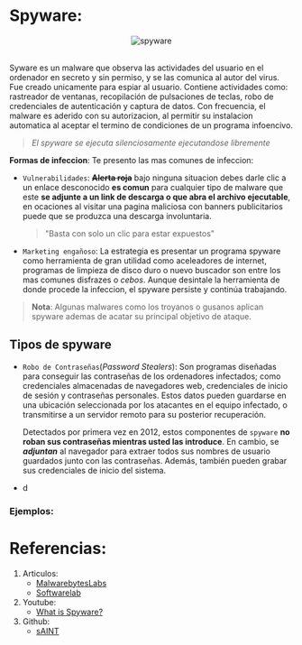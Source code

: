 # Spyware: 

<div align= "center">
<img src="https://www.malwarebytes.com/images/pillar-page/spyware-header-image.png" alt="spyware">
</div>
 
<br>

Syware es un malware que observa las actividades del usuario en el ordenador en secreto y sin permiso, y se las comunica al autor del virus. Fue creado unicamente para espiar al usuario. Contiene actividades como: rastreador de ventanas, recopilación de pulsaciones de teclas, robo de credenciales de autenticación y captura de datos.
Con frecuencia, el malware es aderido con su autorizacion, al permitir su instalacion automatica al aceptar el termino de condiciones de un programa infoencivo.
> _El spyware se ejecuta silenciosamente ejecutandose libremente_


 
**Formas de infeccion**:
Te presento las mas comunes de infeccion:
* `Vulnerabilidades`: ~~**Alerta roja**~~ bajo ninguna situacion debes darle clic a un enlace desconocido **es comun** para cualquier tipo de malware que este **se adjunte a un link de descarga o que abra el archivo ejecutable**, en ocaciones al visitar una pagina maliciosa con banners publicitarios puede que se produzca una descarga involuntaria.
   > "Basta con solo un clic para estar expuestos"
* `Marketing engañoso`: La estrategia es presentar un programa spyware como herramienta de gran utilidad como aceleadores de internet, programas de limpieza de disco duro o nuevo buscador son entre los mas comunes disfrazes o _cebos_. 
Aunque desintale la herramienta de donde procede la infeccion, el spyware persiste y continúa trabajando.
> __Nota__: Algunas malwares como los troyanos o gusanos aplican spyware ademas de acatar su principal objetivo de ataque.

## Tipos de spyware
- `Robo de Contraseñas`(_Password Stealers_): Son programas diseñadas para conseguir las contraseñas de los ordenadores infectados; como credenciales almacenadas de navegadores web, credenciales de inicio de sesión y  contraseñas personales. Estos datos pueden guardarse en una ubicación seleccionada por los atacantes en el equipo infectado, o transmitirse a un servidor remoto para su posterior recuperación. 

   Detectados por primera vez en 2012, estos componentes de `spyware` **no roban sus contraseñas mientras usted las introduce**. En cambio, se ***adjuntan*** al navegador para extraer todos sus nombres de usuario guardados junto con las contraseñas. Además, también pueden grabar sus credenciales de inicio del sistema.
- d

### Ejemplos:
# Referencias:
1. Articulos:
   * [MalwarebytesLabs](https://es.malwarebytes.com/spyware/)
   * [Softwarelab](https://softwarelab.org/es/que-es-spyware/)
2. Youtube:
   - [What is Spyware?](https://www.youtube.com/watch?v=-Z3pp14oUiA)
3. Github:
   - [sAINT](https://github.com/tiagorlampert/sAINT)
